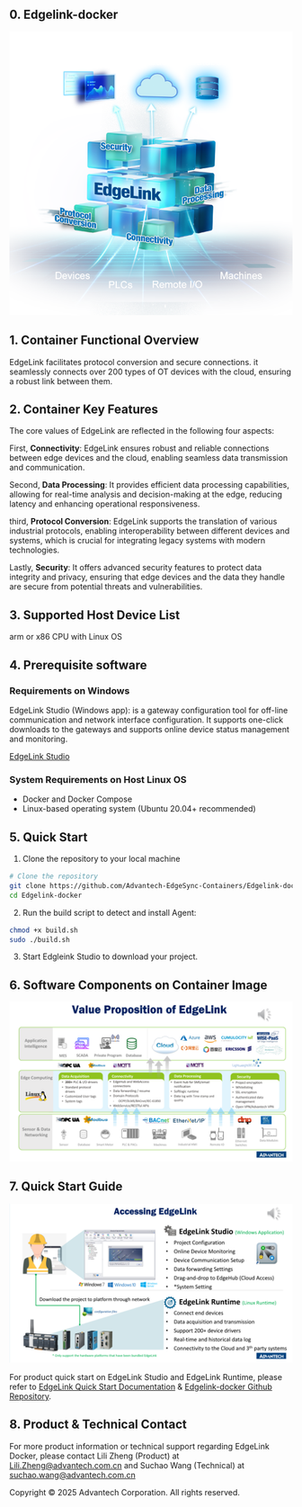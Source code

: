 ## 0. Edgelink-docker

![](image.png)

## 1. Container Functional Overview

EdgeLink facilitates protocol conversion and secure connections. it seamlessly connects over 200 types of OT devices with the cloud, ensuring a robust link between them.

## 2. Container Key Features

The core values of EdgeLink are reflected in the following four aspects:

First, **Connectivity**: EdgeLink ensures robust and reliable connections between edge devices and the cloud, enabling seamless data transmission and communication.

Second, **Data Processing**: It provides efficient data processing capabilities, allowing for real-time analysis and decision-making at the edge, reducing latency and enhancing operational responsiveness.

third, **Protocol Conversion**: EdgeLink supports the translation of various industrial protocols, enabling interoperability between different devices and systems, which is crucial for integrating legacy systems with modern technologies.

Lastly, **Security**: It offers advanced security features to protect data integrity and privacy, ensuring that edge devices and the data they handle are secure from potential threats and vulnerabilities.

## 3. Supported Host Device List

arm or x86 CPU with Linux OS

## 4. Prerequisite software 

### Requirements on Windows

EdgeLink Studio (Windows app): is a gateway configuration tool for off-line communication and network interface configuration. It supports one-click downloads to the gateways and supports online device status management and monitoring. 

[EdgeLink Studio](https://www.advantech.com.cn/zh-cn/support/details/utility?id=1-28QPAEB)

### System Requirements on Host Linux OS

- Docker and Docker Compose
- Linux-based operating system (Ubuntu 20.04+ recommended)

## 5. Quick Start

1. Clone the repository to your local machine

```bash
# Clone the repository
git clone https://github.com/Advantech-EdgeSync-Containers/Edgelink-docker.git
cd Edgelink-docker
```

2. Run the build script to detect and install Agent:

```bash
chmod +x build.sh
sudo ./build.sh
```
3. Start Edgleink Studio to download your project.

## 6. Software Components on Container Image

![](image-1.png)

## 7. Quick Start Guide

![](image-2.png)

For product quick start on EdgeLink Studio and EdgeLink Runtime, please refer to 
[EdgeLink Quick Start Documentation](https://www.advantech.com.cn/zh-cn/support/details/manual?id=1-28LPZU5) & [Edgelink-docker Github Repository](https://github.com/Advantech-EdgeSync-Containers/Edgelink-docker).


## 8. Product & Technical Contact
For more product information or technical support regarding EdgeLink Docker, please contact Lili Zheng (Product) at Lili.Zheng@advantech.com.cn and Suchao Wang (Technical) at suchao.wang@advantech.com.cn


Copyright © 2025 Advantech Corporation. All rights reserved.




